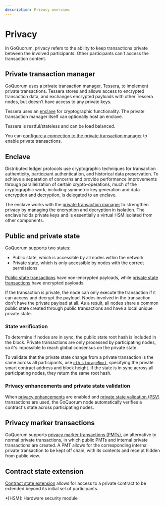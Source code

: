 ```yaml
---
description: Privacy overview
---
```


# Privacy

In GoQuorum, privacy refers to the ability to keep transactions private between the involved participants.
Other participants can't access the transaction content.

## Private transaction manager

GoQuorum uses a private transaction manager, [Tessera](https://docs.tessera.consensys.net), to implement private transactions.
Tessera stores and allows access to encrypted transaction data, and exchanges encrypted payloads with other Tessera nodes,
but doesn't have access to any private keys.

Tessera uses an [enclave](#enclave) for cryptographic functionality.
The private transaction manager itself can optionally host an enclave.

Tessera is restful/stateless and can be load balanced.

You can [configure a connection to the private transaction manager](../../HowTo/Configure/ConfigurePTM.md) to
enable private transactions.

## Enclave

Distributed ledger protocols use cryptographic techniques for transaction authenticity, participant authentication, and
historical data preservation.
To achieve a separation of concerns and provide performance improvements through parallelization of certain
crypto-operations, much of the cryptographic work, including symmetric key generation and data encryption and decryption,
is delegated to an enclave.

The enclave works with the [private transaction manager](#private-transaction-manager) to strengthen privacy by managing
the encryption and decryption in isolation.
The enclave holds private keys and is essentially a virtual HSM isolated from other components.

## Public and private state

GoQuorum supports two states:

- Public state, which is accessible by all nodes within the network
- Private state, which is only accessible by nodes with the correct permissions

[Public state transactions](PrivateAndPublic.md#public-transactions) have non-encrypted payloads, while
[private state transactions](PrivateAndPublic.md#private-transactions) have encrypted payloads.

If the transaction is private, the node can only execute the transaction if it can access and decrypt the payload.
Nodes involved in the transaction don't have the private payload at all.
As a result, all nodes share a common public state created through public transactions and have a local unique private state.

### State verification

To determine if nodes are in sync, the public state root hash is included in the block.
Private transactions are only processed by participating nodes, so it's impossible to reach global consensus on the
private state.

To validate that the private state change from a private transaction is the same across all participants, use
[`eth_storageRoot`](../../Reference/API-Methods.md#eth_storageroot), specifying the private smart contract address and
block height.
If the state is in sync across all participating nodes, they return the same root hash.

### Privacy enhancements and private state validation

When [privacy enhancements](PrivacyEnhancements.md) are enabled and
[private state validation (PSV)](PrivacyEnhancements.md#private-state-validation) transactions are used, the GoQuorum
node automatically verifies a contract's state across participating nodes.

## Privacy marker transactions

GoQuorum supports [privacy marker transactions (PMTs)](PrivacyMarkerTransactions.md), an alternative to normal private
transactions, in which public PMTs and internal private transactions are created.
A PMT allows for the corresponding internal private transaction to be kept off chain, with its contents and receipt
hidden from public view.

## Contract state extension

[Contract state extension](ContractExtension.md) allows for access to a private contract to be extended beyond its
initial set of participants.

*[HSM]: Hardware security module

